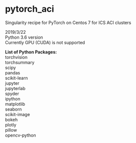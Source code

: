# pytorch_aci
Singularity recipe for PyTorch on Centos 7 for ICS ACI clusters

2019/3/22  
Python 3.6 version  
Currently GPU (CUDA) is not supported

**List of Python Packages:**  
torchvision \
torchsummary \
scipy \
pandas \
scikit-learn \
jupyter \
jupyterlab \
spyder \
ipython \
matplotlib \
seaborn \
scikit-image \
bokeh \
plotly \
pillow \
opencv-python
